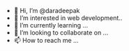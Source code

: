 - 👋 Hi, I’m @daradeepak
- 👀 I’m interested in web development..
- 🌱 I’m currently learning ...
- 💞️ I’m looking to collaborate on ...
- 📫 How to reach me ...

<!---
daradeepak/daradeepak is a ✨ special ✨ repository because its `README.md` (this file) appears on your GitHub profile.
You can click the Preview link to take a look at your changes.
--->

